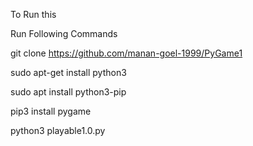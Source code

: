To Run this

Run Following Commands

git clone https://github.com/manan-goel-1999/PyGame1

sudo apt-get install python3

sudo apt install python3-pip

pip3 install pygame

python3 playable1.0.py


